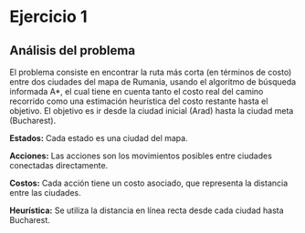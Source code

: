 # Ejercicio 1 

## Análisis del problema

El problema consiste en encontrar la ruta más corta (en términos de costo) entre dos ciudades del mapa de Rumania, usando el algoritmo de búsqueda informada A*, el cual tiene en cuenta tanto el costo real del camino recorrido como una estimación heurística del costo restante hasta el objetivo. El objetivo es ir desde la ciudad inicial (Arad) hasta la ciudad meta (Bucharest).

**Estados:** Cada estado es una ciudad del mapa.

**Acciones:** Las acciones son los movimientos posibles entre ciudades conectadas directamente.

**Costos:** Cada acción tiene un costo asociado, que representa la distancia entre las ciudades.

**Heurística:** Se utiliza la distancia en línea recta desde cada ciudad hasta Bucharest.
